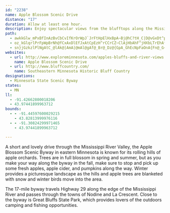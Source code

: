 ```yaml
---
id: "2238"
name: Apple Blossom Scenic Drive
distance: "17"
duration: Allow at least one hour.
description: Enjoy spectacular views from the blufftops along the Mississippi River valley in southeast Minnesota. Apple orchards add a special character to the scenery and many varieties of Minnesota apples are available.
path:
  - awkkGlw_mPxBfInAzBvCbCvIfKrOrWpJ`JrFtHpElHxBpA~Bj@hC?tH_C|D@vGxDt^pXnC~AjCf@lBInX_H~CyBdEyEhHuKrAuD~@mGLgEPgCr@eGtAmE`J{Nh@mA|DkFrB{AfDkAfZiChD^vDnBrAvAp@`B|BtLr@lCrAxCbInNfAzDbAlJp@jBvAgAvIqIbFmEbCoApEcAhg@_@|UPfl@KHiu@rBqIjM}c@h@aBhAqERsAPmFUoTDa[H}Bh@mIB{AGeC[wFHkQYiHUeA
  - oz_kGlqrlPrFpWpBrNh@fCxAxDlEfJxAtCpEzH^rCCrCZ~ClAjHbAhF^jHXbLTrEhAfBpHzChEvDlBfFz@d@rCKpAF~@p@hAjBd@rDLfD?zCSdBkAzBuEjEk@fBBrDQxAg@zAS|AJrAbAzE~@fHbAnK^lA`DxE
  - sn}jGzkzlPlNgAtC_@lAk@|AmA|@mAl@gAf@_Br@_Dz@{GpA_GhEcNpFaOnA{Fn@_G~@{l@b@kDt@}BxBcCzBs@bI?tA_@`Ai@dAkA\q@dAmEx@kPXmIE_Fa@oGG}D^wE~AsNX{E?aHIyEB}@XsAj@gBv@aB~CmDlIgIvE}CbCiAbM_F~@y@n@y@hAwBdA}DxIi_A`AuLPgAz@qCpAmBvBgBjK{EvDsBhBkCr@wBt@wCtE}^v@gEt@gClAwCtAgBjCaCbEcCbCaA|Ee@nC\dLhC|AGzAa@pBqAn@wAr@cCZmC?kBYyEGyC?mCZoDh@iEr@oC~AsBxAyAtAy@rCk@pe@Dd@Kl@o@Ti@r@uCd@_A^YpAE~CZ^Nl@l@ZfANdA_@zC?rBNx@h@nAhA~@dAT|AG|F_ApNyAnI_@hEYvFaBvAeBp@_BlByHxAaElBsCxCyBhBg@dKWlHFtXI
websites:
  - url: http://www.exploreminnesota.com/apples-bluffs-and-river-views
    name: Apple Blossom Scenic Drive
  - url: http://www.bluffcountry.com/
    name: Southeastern Minnesota Historic Bluff Country
designations:
  - Minnesota State Scenic Byway
states:
  - MN
ll:
  - -91.42662800018206
  - 43.97441899963712
bounds:
  - - -91.44597600029215
    - 43.82813999976116
  - - -91.30824299971465
    - 43.97441899963712

---
```


A short and lovely drive through the Mississippi River Valley, the Apple Blossom Scenic Byway in eastern Minnesota is known for its rolling hills of apple orchards. Trees are in full blossom in spring and summer, but as you make your way along the byway in the fall, make sure to stop and pick up some fresh apples, apple cider, and pumpkins along the way. Winter provides a picturesque landscape as the hills and apple trees are blanketed with snow and winter birds move into the area.

The 17-mile byway travels Highway 29 along the edge of the Mississippi River and passes through the towns of Nodine and La Crescent. Close to the byway is Great Bluffs State Park, which provides lovers of the outdoors camping and fishing opportunities.
